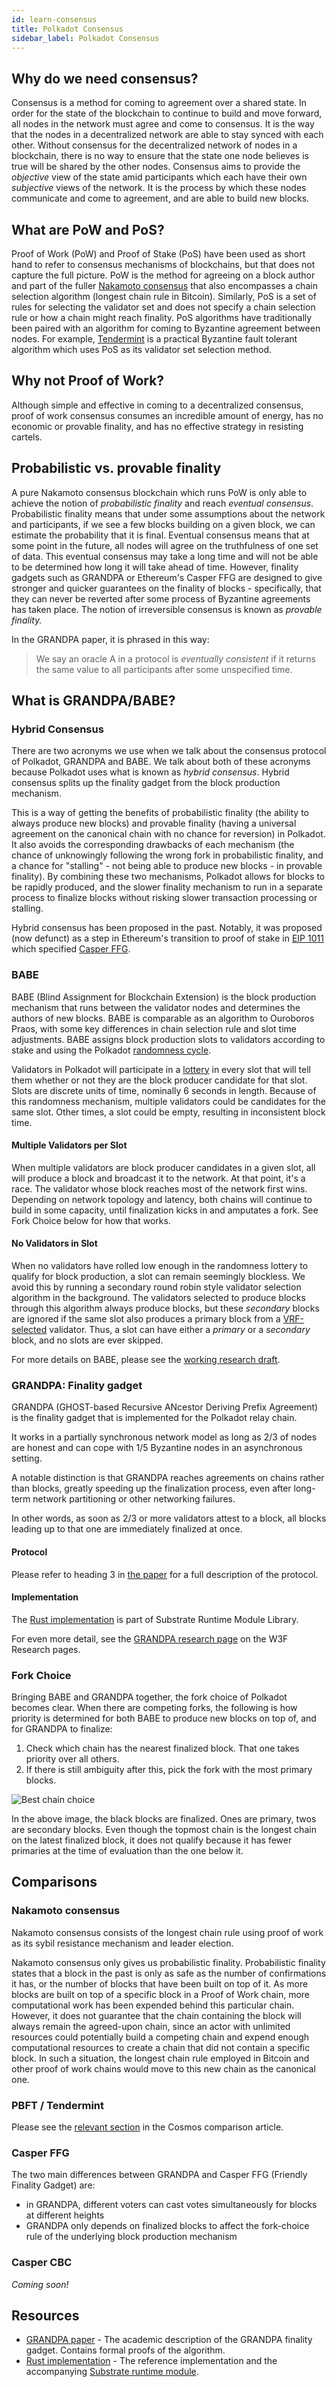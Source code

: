 ```yaml
---
id: learn-consensus
title: Polkadot Consensus
sidebar_label: Polkadot Consensus
---
```


## Why do we need consensus?

Consensus is a method for coming to agreement over a shared state. In order for the state of the blockchain to continue to build and move forward, all nodes in the network must agree and come to consensus. It is the way that the nodes in a decentralized network are able to stay synced with each other. Without consensus for the decentralized network of nodes in a blockchain, there is no way to ensure that the state one node believes is true will be shared by the other nodes. Consensus aims to provide the _objective_ view of the state amid participants which each have their own _subjective_ views of the network. It is the process by which these nodes communicate and come to agreement, and are able to build new blocks.

## What are PoW and PoS?

Proof of Work (PoW) and Proof of Stake (PoS) have been used as short hand to refer to consensus mechanisms of blockchains, but that does not capture the full picture. PoW is the method for agreeing on a block author and part of the fuller [Nakamoto consensus](#nakamoto-consensus) that also encompasses a chain selection algorithm (longest chain rule in Bitcoin). Similarly, PoS is a set of rules for selecting the validator set and does not specify a chain selection rule or how a chain might reach finality. PoS algorithms have traditionally been paired with an algorithm for coming to Byzantine agreement between nodes. For example, [Tendermint](learn-comparisons-cosmos) is a practical Byzantine fault tolerant algorithm which uses PoS as its validator set selection method.

## Why not Proof of Work?

Although simple and effective in coming to a decentralized consensus, proof of work consensus consumes an incredible amount of energy, has no economic or provable finality, and has no effective strategy in resisting cartels.

## Probabilistic vs. provable finality

A pure Nakamoto consensus blockchain which runs PoW is only able to achieve the notion of _probabilistic finality_ and reach _eventual consensus_. Probabilistic finality means that under some assumptions about the network and participants, if we see a few blocks building on a given block, we can estimate the probability that it is final.  Eventual consensus means that at some point in the future, all nodes will agree on the truthfulness of one set of data.  This eventual consensus may take a long time and will not be able to be determined how long it will take ahead of time.  However, finality gadgets such as GRANDPA or Ethereum's Casper FFG are designed to give stronger and quicker guarantees on the finality of blocks - specifically, that they can never be reverted after some process of Byzantine agreements has taken place. The notion of irreversible consensus is known as _provable finality._

In the GRANDPA paper, it is phrased in this way:

> We say an oracle A in a protocol is _eventually consistent_ if it returns the same value to all participants after some unspecified time.

## What is GRANDPA/BABE?

### Hybrid Consensus

There are two acronyms we use when we talk about the consensus protocol of Polkadot, GRANDPA and BABE. We talk about both of these acronyms because Polkadot uses what is known as _hybrid consensus_. Hybrid consensus splits up the finality gadget from the block production mechanism.

This is a way of getting the benefits of probabilistic finality (the ability to always produce new blocks) and provable finality (having a universal agreement on the canonical chain with no chance for reversion) in Polkadot. It also avoids the corresponding drawbacks of each mechanism (the chance of unknowingly following the wrong fork in probabilistic finality, and a chance for "stalling" - not being able to produce new blocks - in provable finality). By combining these two mechanisms, Polkadot allows for blocks to be rapidly produced, and the slower finality mechanism to run in a separate process to finalize blocks without risking slower transaction processing or stalling.

Hybrid consensus has been proposed in the past. Notably, it was proposed (now defunct) as a step in Ethereum's transition to proof of stake in [EIP 1011](http://eips.ethereum.org/EIPS/eip-1011) which specified [Casper FFG](#casper-ffg).

### BABE

BABE (Blind Assignment for Blockchain Extension) is the block production mechanism that runs between the validator nodes and determines the authors of new blocks. BABE is comparable as an algorithm to Ouroboros Praos, with some key differences in chain selection rule and slot time adjustments. BABE assigns block production slots to validators according to stake and using the Polkadot [randomness cycle](learn-randomness).

Validators in Polkadot will participate in a [lottery](learn-randomness) in every slot that will tell them whether or not they are the block producer candidate for that slot. Slots are discrete units of time, nominally 6 seconds in length. Because of this randomness mechanism, multiple validators could be candidates for the same slot. Other times, a slot could be empty, resulting in inconsistent block time.

#### Multiple Validators per Slot

When multiple validators are block producer candidates in a given slot, all will produce a block and broadcast it to the network. At that point, it's a race. The validator whose block reaches most of the network first wins. Depending on network topology and latency, both chains will continue to build in some capacity, until finalization kicks in and amputates a fork. See Fork Choice below for how that works.

#### No Validators in Slot

When no validators have rolled low enough in the randomness lottery to qualify for block production, a slot can remain seemingly blockless. We avoid this by running a secondary round robin style validator selection algorithm in the background. The validators selected to produce blocks through this algorithm always produce blocks, but these _secondary_ blocks are ignored if the same slot also produces a primary block from a [VRF-selected](learn-randomness) validator. Thus, a slot can have either a _primary_ or a _secondary_ block, and no slots are ever skipped.

For more details on BABE, please see the [working research draft](http://research.web3.foundation/en/latest/polkadot/BABE/Babe/).

### GRANDPA: Finality gadget

GRANDPA (GHOST-based Recursive ANcestor Deriving Prefix Agreement) is the finality gadget that is implemented for the Polkadot relay chain.

It works in a partially synchronous network model as long as 2/3 of nodes are honest and can cope with 1/5 Byzantine nodes in an asynchronous setting.

A notable distinction is that GRANDPA reaches agreements on chains rather than blocks, greatly speeding up the finalization process, even after long-term network partitioning or other networking failures.

In other words, as soon as 2/3 or more validators attest to a block, all blocks leading up to that one are immediately finalized at once.

#### Protocol

Please refer to heading 3 in [the paper](https://github.com/w3f/consensus/blob/master/pdf/grandpa.pdf) for a full description of the protocol.

#### Implementation

The [Rust implementation](https://github.com/paritytech/substrate/blob/master/srml/grandpa/src/lib.rs) is part of Substrate Runtime Module Library.

For even more detail, see the [GRANDPA research page](http://research.web3.foundation/en/latest/polkadot/GRANDPA/) on the W3F Research pages.

### Fork Choice

Bringing BABE and GRANDPA together, the fork choice of Polkadot becomes clear. When there are competing forks, the following is how priority is determined for both BABE to produce new blocks on top of, and for GRANDPA to finalize:

1. Check which chain has the nearest finalized block. That one takes priority over all others.
2. If there is still ambiguity after this, pick the fork with the most primary blocks.

![Best chain choice](assets/best_chain.png)

In the above image, the black blocks are finalized. Ones are primary, twos are secondary blocks. Even though the topmost chain is the longest chain on the latest finalized block, it does not qualify because it has fewer primaries at the time of evaluation than the one below it.

## Comparisons

### Nakamoto consensus

Nakamoto consensus consists of the longest chain rule using proof of work as its sybil resistance mechanism and leader election.

Nakamoto consensus only gives us probabilistic finality. Probabilistic finality states that a block in the past is only as safe as the number of confirmations it has, or the number of blocks that have been built on top of it. As more blocks are built on top of a specific block in a Proof of Work chain, more computational work has been expended behind this particular chain. However, it does not guarantee that the chain containing the block will always remain the agreed-upon chain, since an actor with unlimited resources could potentially build a competing chain and expend enough computational resources to create a chain that did not contain a specific block. In such a situation, the longest chain rule employed in Bitcoin and other proof of work chains would move to this new chain as the canonical one.

### PBFT / Tendermint

Please see the [relevant section](learn-comparisons-cosmos#consensus) in the Cosmos comparison article.

<!-- ### HoneyBadgerBFT -->

### Casper FFG

The two main differences between GRANDPA and Casper FFG (Friendly Finality Gadget) are:

 - in GRANDPA, different voters can cast votes simultaneously for blocks at different heights
 - GRANDPA only depends on finalized blocks to affect the fork-choice rule of the underlying block production mechanism

### Casper CBC

_Coming soon!_

<!-- ### Avalanche -->

## Resources

- [GRANDPA paper](https://github.com/w3f/consensus/blob/master/pdf/grandpa.pdf) - The academic description of the GRANDPA finality gadget. Contains formal proofs of the algorithm.
- [Rust implementation](https://github.com/paritytech/finality-grandpa) - The reference implementation and the accompanying [Substrate runtime module](https://github.com/paritytech/substrate/blob/master/srml/grandpa/src/lib.rs).

<!-- ## Consensus in Polkadot

### Block Production

### Finality Gadget

### NPoS -->
